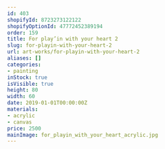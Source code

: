 ```yaml
---
id: 403
shopifyId: 8723273122122
shopifyOptionId: 47772452389194
order: 159
title: For play’in with your heart 2
slug: for-playin-with-your-heart-2
url: art-works/for-playin-with-your-heart-2
aliases: []
categories:
- painting
inStock: true
isVisible: true
height: 80
width: 60
date: 2019-01-01T00:00:00Z
materials:
- acrylic
- canvas
price: 2500
mainImage: for_playin_with_your_heart_acrylic.jpg
---
```

